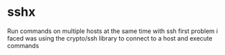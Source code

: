# sshx
Run commands on multiple hosts at the same time with ssh
first problem i faced was using the crypto/ssh library to connect to a host and execute commands